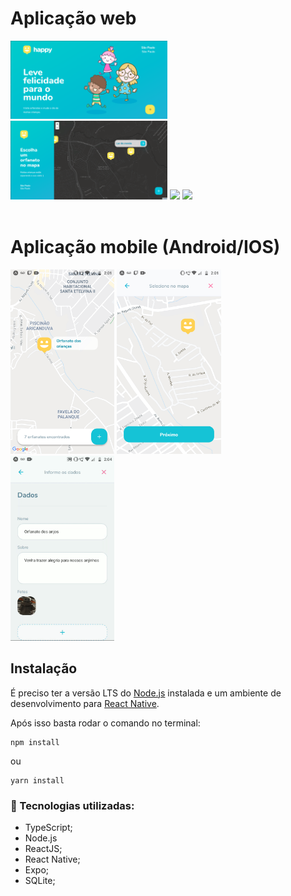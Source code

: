 # Aplicação web

<img src='./README/landing-page-web.png' width='49.8%' />
<img src='./README/map-page-web.png' width='49.8%' />

<img src='./README/orphanage-page-web.gif' width='49.8%' />
<img src='./README/create-orphanage-page-web.gif' width='49.8%' />
<br>
<br>

# Aplicação mobile (Android/IOS)

<img src='./README/map-page-mobile.png' width='33%' />
<img src='./README/choice-map-page-mobile.png' width='33%' />
<img src='./README/create-orphanage-page-mobile.gif' width='33%' />

## Instalação

É preciso ter a versão LTS do <a href='https://nodejs.org/en/'>Node.js</a> instalada e um ambiente de desenvolvimento para <a href='https://reactnative.dev/docs/environment-setup'>React Native</a>.

Após isso basta rodar o comando no terminal:

```
npm install
```
ou
```
yarn install
```

### 🚀 Tecnologias utilizadas:
- TypeScript;
- Node.js
- ReactJS;
- React Native;
- Expo;
- SQLite;